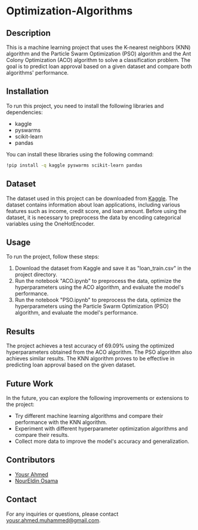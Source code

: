 # Optimization-Algorithms

## Description

This is a machine learning project that uses the K-nearest neighbors (KNN) algorithm and the Particle Swarm Optimization (PSO) algorithm and the Ant Colony Optimization (ACO) algorithm to solve a classification problem. The goal is to predict loan approval based on a given dataset and compare both algorithms' performance.

## Installation

To run this project, you need to install the following libraries and dependencies:

- kaggle
- pyswarms
- scikit-learn
- pandas

You can install these libraries using the following command:

```bash
!pip install -q kaggle pyswarms scikit-learn pandas
```

## Dataset

The dataset used in this project can be downloaded from [Kaggle](https://www.kaggle.com/datasets/mirzahasnine/loan-data-set). The dataset contains information about loan applications, including various features such as income, credit score, and loan amount. Before using the dataset, it is necessary to preprocess the data by encoding categorical variables using the OneHotEncoder.

## Usage

To run the project, follow these steps:

1. Download the dataset from Kaggle and save it as "loan_train.csv" in the project directory.
2. Run the notebook "ACO.ipynb" to preprocess the data, optimize the hyperparameters using the ACO algorithm, and evaluate the model's performance.
3. Run the notebook "PSO.ipynb" to preprocess the data, optimize the hyperparameters using the Particle Swarm Optimization (PSO) algorithm, and evaluate the model's performance.

## Results

The project achieves a test accuracy of 69.09% using the optimized hyperparameters obtained from the ACO algorithm. The PSO algorithm also achieves similar results. The KNN algorithm proves to be effective in predicting loan approval based on the given dataset.

## Future Work

In the future, you can explore the following improvements or extensions to the project:

- Try different machine learning algorithms and compare their performance with the KNN algorithm.
- Experiment with different hyperparameter optimization algorithms and compare their results.
- Collect more data to improve the model's accuracy and generalization.

## Contributors

- [Yousr Ahmed](https://github.com/Yousr-Ahmed)
- [NourEldin Osama](https://github.com/NourEldin-Osama)

## Contact

For any inquiries or questions, please contact [yousr.ahmed.muhammed@gmail.com](mailto:yousr.ahmed.muhammed@gmail.com).
